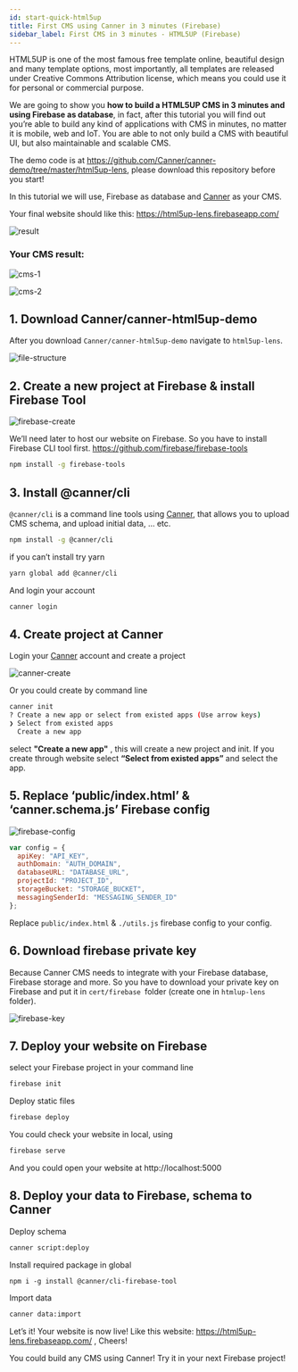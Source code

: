 ```yaml
---
id: start-quick-html5up
title: First CMS using Canner in 3 minutes (Firebase)
sidebar_label: First CMS in 3 minutes - HTML5UP (Firebase)
---
```


HTML5UP is one of the most famous free template online, beautiful design and many template options, most importantly, all templates are released under Creative Commons Attribution license, which means you could use it for personal or commercial purpose.

We are going to show you **how to build a HTML5UP CMS in 3 minutes and using Firebase as database**, in fact, after this tutorial you will find out you’re able to build any kind of applications with CMS in minutes, no matter it is mobile, web and IoT. You are able to not only build a CMS with beautiful UI, but also maintainable and scalable CMS.

The demo code is at https://github.com/Canner/canner-demo/tree/master/html5up-lens, please download this repository before you start!

In this tutorial we will use, Firebase as database and [Canner](https://www.canner.io) as your CMS.

Your final website should like this: https://html5up-lens.firebaseapp.com/

![result](/docs/assets/tutorial-html5up/result.png)

### Your CMS result:

![cms-1](/docs/assets/tutorial-html5up/cms-1.png)

![cms-2](/docs/assets/tutorial-html5up/cms-2.png)

## 1. Download Canner/canner-html5up-demo

After you download `Canner/canner-html5up-demo` navigate to `html5up-lens`.

![file-structure](/docs/assets/tutorial-html5up/file-structure.png)

## 2. Create a new project at Firebase & install Firebase Tool

![firebase-create](/docs/assets/tutorial-html5up/firebase-create.png)

We’ll need later to host our website on Firebase. So you have to install Firebase CLI tool first. https://github.com/firebase/firebase-tools

```sh
npm install -g firebase-tools
```

## 3. Install @canner/cli

`@canner/cli` is a command line tools using [Canner](https://www.canner.io), that allows you to upload CMS schema, and upload initial data, … etc.

```sh
npm install -g @canner/cli
```

if you can’t install try yarn

```sh
yarn global add @canner/cli
```

And login your account

```sh
canner login
```

## 4. Create project at Canner

Login your [Canner](https://www.canner.io) account and create a project

![canner-create](/docs/assets/tutorial-html5up/canner-create.png)

Or you could create by command line

```sh
canner init
? Create a new app or select from existed apps (Use arrow keys)
❯ Select from existed apps
  Create a new app
```

select **"Create a new app"** , this will create a new project and init. If you create through website select **“Select from existed apps”** and select the app.

## 5. Replace ‘public/index.html’ & ‘canner.schema.js’ Firebase config

![firebase-config](/docs/assets/tutorial-html5up/firebase-config.gif)

```js
var config = {
  apiKey: "API_KEY",
  authDomain: "AUTH_DOMAIN",
  databaseURL: "DATABASE_URL",
  projectId: "PROJECT_ID",
  storageBucket: "STORAGE_BUCKET",
  messagingSenderId: "MESSAGING_SENDER_ID"
};
```

Replace `public/index.html` & `./utils.js` firebase config to your config.

## 6. Download firebase private key

Because Canner CMS needs to integrate with your Firebase database, Firebase storage and more. So you have to download your private key on Firebase and put it in `cert/firebase `folder (create one in `htmlup-lens` folder).

![firebase-key](/docs/assets/tutorial-html5up/firebase-key.gif)

## 7. Deploy your website on Firebase

select your Firebase project in your command line

```sh
firebase init
```

Deploy static files

```sh
firebase deploy
```

You could check your website in local, using

```sh
firebase serve
```

And you could open your website at http://localhost:5000

## 8. Deploy your data to Firebase, schema to Canner

Deploy schema

```sh
canner script:deploy
```

Install required package in global
```
npm i -g install @canner/cli-firebase-tool
```

Import data

```sh
canner data:import
```

Let’s it! Your website is now live! Like this website: https://html5up-lens.firebaseapp.com/ , Cheers!

You could build any CMS using Canner! Try it in your next Firebase project!